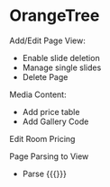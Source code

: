 OrangeTree
==========

Add/Edit Page View:
  - Enable slide deletion
  - Manage single slides
  - Delete Page

Media Content:
  - Add price table
  - Add Gallery Code

Edit Room Pricing

Page Parsing to View
  - Parse {{{}}}